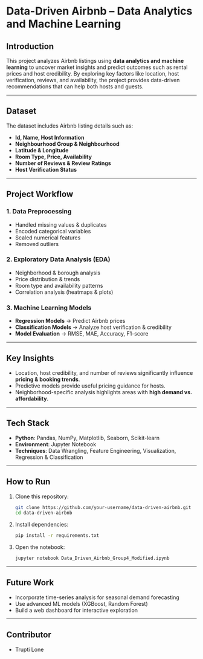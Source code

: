 # Data-Driven Airbnb – Data Analytics and Machine Learning  

## Introduction  
This project analyzes Airbnb listings using **data analytics and machine learning** to uncover market insights and predict outcomes such as rental prices and host credibility. By exploring key factors like location, host verification, reviews, and availability, the project provides data-driven recommendations that can help both hosts and guests.  

---

## Dataset  
The dataset includes Airbnb listing details such as:  
- **Id, Name, Host Information**  
- **Neighbourhood Group & Neighbourhood**  
- **Latitude & Longitude**  
- **Room Type, Price, Availability**  
- **Number of Reviews & Review Ratings**  
- **Host Verification Status**  

---

## Project Workflow  

### 1. Data Preprocessing  
- Handled missing values & duplicates  
- Encoded categorical variables  
- Scaled numerical features  
- Removed outliers  

### 2. Exploratory Data Analysis (EDA)  
- Neighborhood & borough analysis  
- Price distribution & trends  
- Room type and availability patterns  
- Correlation analysis (heatmaps & plots)  

### 3. Machine Learning Models  
- **Regression Models** → Predict Airbnb prices  
- **Classification Models** → Analyze host verification & credibility  
- **Model Evaluation** → RMSE, MAE, Accuracy, F1-score  

---

## Key Insights  
- Location, host credibility, and number of reviews significantly influence **pricing & booking trends**.  
- Predictive models provide useful pricing guidance for hosts.  
- Neighborhood-specific analysis highlights areas with **high demand vs. affordability**.  

---

## Tech Stack  
- **Python**: Pandas, NumPy, Matplotlib, Seaborn, Scikit-learn  
- **Environment**: Jupyter Notebook  
- **Techniques**: Data Wrangling, Feature Engineering, Visualization, Regression & Classification  

---

## How to Run  
1. Clone this repository:  
   ```bash
   git clone https://github.com/your-username/data-driven-airbnb.git
   cd data-driven-airbnb
   ```  
2. Install dependencies:  
   ```bash
   pip install -r requirements.txt
   ```  
3. Open the notebook:  
   ```bash
   jupyter notebook Data_Driven_Airbnb_Group4_Modified.ipynb
   ```  

---

## Future Work  
- Incorporate time-series analysis for seasonal demand forecasting  
- Use advanced ML models (XGBoost, Random Forest)  
- Build a web dashboard for interactive exploration  

---

## Contributor 
- Trupti Lone
